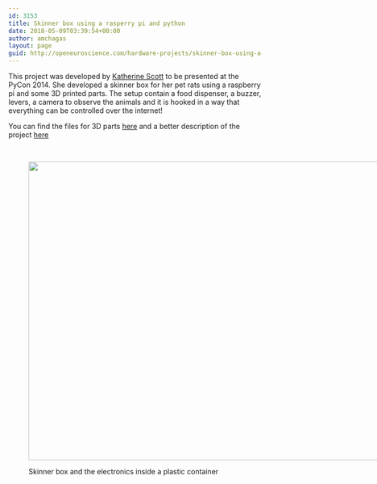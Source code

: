```yaml
---
id: 3153
title: Skinner box using a rasperry pi and python
date: 2018-05-09T03:39:54+00:00
author: amchagas
layout: page
guid: http://openeuroscience.com/hardware-projects/skinner-box-using-a-rasperry-pi-and-python-copy/
---
```

This project was developed by [Katherine Scott](http://www.kscottz.com/about/) to be presented at the PyCon 2014. She developed a skinner box for her pet rats using a raspberry pi and some 3D printed parts. The setup contain a food dispenser, a buzzer, levers, a camera to observe the animals and it is hooked in a way that everything can be controlled over the internet!

You can find the files for 3D parts [here](http://www.thingiverse.com/thing:296335) and a better description of the project [here](http://www.kscottz.com/open-skinner-box-pycon-2014/)

&nbsp;<figure style="width: 3200px" class="wp-caption aligncenter">

<img src="https://i2.wp.com/www.kscottz.com/wp-content/uploads/2014/04/IMG_20140409_014715.jpg?resize=800%2C592" alt="" width="800" height="592" data-recalc-dims="1" /><figcaption class="wp-caption-text">Skinner box and the electronics inside a plastic container</figcaption></figure> 

&nbsp;

<span class="embed-youtube" style="text-align:center; display: block;"></span> 

&nbsp;